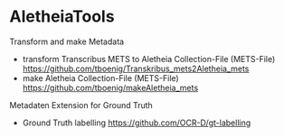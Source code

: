 # AletheiaTools

Transform and make Metadata
- transform Transcribus METS to Aletheia Collection-File (METS-File)  https://github.com/tboenig/Transkribus_mets2Aletheia_mets
- make Aletheia Collection-File (METS-File) https://github.com/tboenig/makeAletheia_mets

Metadaten Extension for Ground Truth
- Ground Truth labelling https://github.com/OCR-D/gt-labelling

